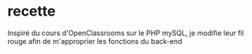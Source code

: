 # recette
Inspiré du cours d'OpenClassrooms sur le PHP mySQL, je modifie leur fil rouge afin de m'approprier les fonctions du back-end
